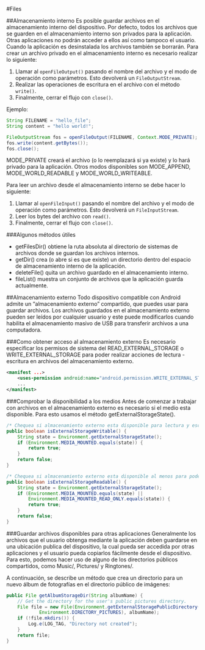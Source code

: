#Files 

##Almacenamiento interno
Es posible guardar archivos en el almacenamiento interno del dispositivo. Por defecto, todos los archivos que se guarden en el almacenamiento interno son privados para la aplicación. Otras aplicaciones no podrán acceder a ellos así como tampoco el usuario. Cuando la aplicación es desinstalada los archivos también se borrarán.
Para crear un archivo privado en el almacenamiento interno es necesario realizar lo siguiente:

 1. Llamar al `openFileOutput()` pasando el nombre del archivo y el modo de operación como parámetros. Esto devolverá un `FileOutputStream`.
 2. Realizar las operaciones de escritura en el archivo con el método `write()`.
 3. Finalmente, cerrar el flujo con `close()`.

Ejemplo:

```java
String FILENAME = "hello_file";
String content = "hello world!";

FileOutputStream fos = openFileOutput(FILENAME, Context.MODE_PRIVATE);
fos.write(content.getBytes());
fos.close();
```

MODE_PRIVATE creará el archivo (o lo reemplazará si ya existe) y lo hará privado para la aplicación. Otros modos disponibles son MODE_APPEND, MODE_WORLD_READABLE y MODE_WORLD_WRITEABLE.

Para leer un archivo desde el almacenamiento interno se debe hacer lo siguiente:

 1. Llamar al `openFileInput()` pasando el nombre del archivo y el modo de operación como parámetros. Esto devolverá un `FileInputStream`.
 2. Leer los bytes del archivo con `read()`.
 3. Finalmente, cerrar el flujo con `close()`.

###Algunos métodos útiles

 - getFilesDir() obtiene la ruta absoluta al directorio de sistemas de archivos donde se guardan los archivos internos.
 - getDir() crea (o abre si es que existe) un directorio dentro del espacio de almacenamiento interno de la aplicación.
 - deleteFile() quita un archivo guardado en el almacenamiento interno.
 - fileList() muestra un conjunto de archivos que la aplicación guarda actualmente.

##Almacenamiento externo
Todo dispositivo compatible con Android admite un “almacenamiento externo” compartido, que puedes usar para guardar archivos. Los archivos guardados en el almacenamiento externo pueden ser leídos por cualquier usuario y este puede modificarlos cuando habilita el almacenamiento masivo de USB para transferir archivos a una computadora.

###Como obtener acceso al almacenamiento externo
Es necesario especificar los permisos de sistema del READ_EXTERNAL_STORAGE o WRITE_EXTERNAL_STORAGE para poder realizar acciones de lectura - escritura en archivos del almacenamiento externo.

```xml
<manifest ...>
    <uses-permission android:name="android.permission.WRITE_EXTERNAL_STORAGE" />
    ...
</manifest>
```

###Comprobar la disponibilidad a los medios
Antes de comenzar a trabajar con archivos en el almacenamiento externo es necesario si el medio esta disponible. Para esto usamos el método getExternalStorageState(). 

```java
/* Chequea si almacenamiento externo esta disponible para lectura y escritura */
public boolean isExternalStorageWritable() {
    String state = Environment.getExternalStorageState();
    if (Environment.MEDIA_MOUNTED.equals(state)) {
        return true;
    }
    return false;
}

/* Chequea si almacenamiento externo esta disponible al menos para poder ser leido*/
public boolean isExternalStorageReadable() {
    String state = Environment.getExternalStorageState();
    if (Environment.MEDIA_MOUNTED.equals(state) ||
        Environment.MEDIA_MOUNTED_READ_ONLY.equals(state)) {
        return true;
    }
    return false;
}
```

###Guardar archivos disponibles para otras aplicaciones
Generalmente los archivos que el usuario obtenga mediante la aplicación deben guardarse en una ubicación publica del dispositivo, la cual pueda ser accedida por otras aplicaciones y el usuario pueda copiarlos fácilmente desde el dispositivo.
Para esto, podemos hacer uso de alguno de los directorios públicos compartidos, como Music/, Pictures/ y Ringtones/.

A continuación, se describe un método que crea un directorio para un nuevo álbum de fotografías en el directorio público de imágenes:

```java
public File getAlbumStorageDir(String albumName) {
    // Get the directory for the user's public pictures directory.
    File file = new File(Environment.getExternalStoragePublicDirectory(
            Environment.DIRECTORY_PICTURES), albumName);
    if (!file.mkdirs()) {
        Log.e(LOG_TAG, "Directory not created");
    }
    return file;
}
```

